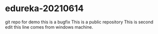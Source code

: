 # edureka-20210614
git repo for demo
this is a bugfix
This is a public repository
This is second edit
this line comes from windows machine.